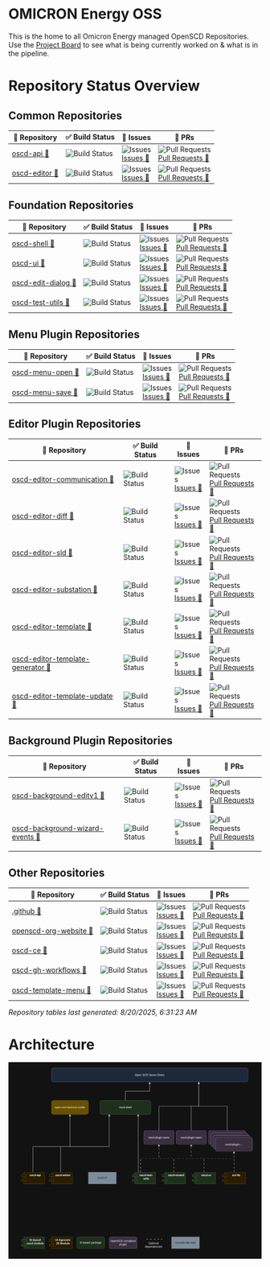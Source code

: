 # OMICRON Energy OSS

This is the home to all Omicron Energy managed OpenSCD Repositories.
Use the [Project Board](https://github.com/orgs/OMICRONEnergyOSS/projects/2) to see what is being currently worked on & what is in the pipeline.

# Repository Status Overview

    
## Common Repositories
  | 📘 Repository | ✅ Build Status | 🐛 Issues | 🔁 PRs |
  |-------------|----------------|----------------|--------|
| <a href="https://github.com/OMICRONEnergyOSS/oscd-api" target="_blank" rel="noopener">oscd-api 🔗</a> | ![Build Status](https://img.shields.io/github/actions/workflow/status/OMICRONEnergyOSS/oscd-api/test.yml?branch=main) | ![Issues](https://img.shields.io/github/issues/OMICRONEnergyOSS/oscd-api)<br>[Issues 🔗](https://github.com/OMICRONEnergyOSS/oscd-api/issues/) | ![Pull Requests](https://img.shields.io/github/issues-pr/OMICRONEnergyOSS/oscd-api)<br>[Pull Requests 🔗](https://github.com/OMICRONEnergyOSS/oscd-api/pulls/) | 
| <a href="https://github.com/OMICRONEnergyOSS/oscd-editor" target="_blank" rel="noopener">oscd-editor 🔗</a> | ![Build Status](https://img.shields.io/github/actions/workflow/status/OMICRONEnergyOSS/oscd-editor/test.yml?branch=main) | ![Issues](https://img.shields.io/github/issues/OMICRONEnergyOSS/oscd-editor)<br>[Issues 🔗](https://github.com/OMICRONEnergyOSS/oscd-editor/issues/) | ![Pull Requests](https://img.shields.io/github/issues-pr/OMICRONEnergyOSS/oscd-editor)<br>[Pull Requests 🔗](https://github.com/OMICRONEnergyOSS/oscd-editor/pulls/) | 

    
## Foundation Repositories
  | 📘 Repository | ✅ Build Status | 🐛 Issues | 🔁 PRs |
  |-------------|----------------|----------------|--------|
| <a href="https://github.com/OMICRONEnergyOSS/oscd-shell" target="_blank" rel="noopener">oscd-shell 🔗</a> | ![Build Status](https://img.shields.io/github/actions/workflow/status/OMICRONEnergyOSS/oscd-shell/test.yml?branch=main) | ![Issues](https://img.shields.io/github/issues/OMICRONEnergyOSS/oscd-shell)<br>[Issues 🔗](https://github.com/OMICRONEnergyOSS/oscd-shell/issues/) | ![Pull Requests](https://img.shields.io/github/issues-pr/OMICRONEnergyOSS/oscd-shell)<br>[Pull Requests 🔗](https://github.com/OMICRONEnergyOSS/oscd-shell/pulls/) | 
| <a href="https://github.com/OMICRONEnergyOSS/oscd-ui" target="_blank" rel="noopener">oscd-ui 🔗</a> | ![Build Status](https://img.shields.io/github/actions/workflow/status/OMICRONEnergyOSS/oscd-ui/test.yml?branch=main) | ![Issues](https://img.shields.io/github/issues/OMICRONEnergyOSS/oscd-ui)<br>[Issues 🔗](https://github.com/OMICRONEnergyOSS/oscd-ui/issues/) | ![Pull Requests](https://img.shields.io/github/issues-pr/OMICRONEnergyOSS/oscd-ui)<br>[Pull Requests 🔗](https://github.com/OMICRONEnergyOSS/oscd-ui/pulls/) | 
| <a href="https://github.com/OMICRONEnergyOSS/oscd-edit-dialog" target="_blank" rel="noopener">oscd-edit-dialog 🔗</a> | ![Build Status](https://img.shields.io/github/actions/workflow/status/OMICRONEnergyOSS/oscd-edit-dialog/test.yml?branch=main) | ![Issues](https://img.shields.io/github/issues/OMICRONEnergyOSS/oscd-edit-dialog)<br>[Issues 🔗](https://github.com/OMICRONEnergyOSS/oscd-edit-dialog/issues/) | ![Pull Requests](https://img.shields.io/github/issues-pr/OMICRONEnergyOSS/oscd-edit-dialog)<br>[Pull Requests 🔗](https://github.com/OMICRONEnergyOSS/oscd-edit-dialog/pulls/) | 
| <a href="https://github.com/OMICRONEnergyOSS/oscd-test-utils" target="_blank" rel="noopener">oscd-test-utils 🔗</a> | ![Build Status](https://img.shields.io/github/actions/workflow/status/OMICRONEnergyOSS/oscd-test-utils/test.yml?branch=main) | ![Issues](https://img.shields.io/github/issues/OMICRONEnergyOSS/oscd-test-utils)<br>[Issues 🔗](https://github.com/OMICRONEnergyOSS/oscd-test-utils/issues/) | ![Pull Requests](https://img.shields.io/github/issues-pr/OMICRONEnergyOSS/oscd-test-utils)<br>[Pull Requests 🔗](https://github.com/OMICRONEnergyOSS/oscd-test-utils/pulls/) | 

    
## Menu Plugin Repositories
  | 📘 Repository | ✅ Build Status | 🐛 Issues | 🔁 PRs |
  |-------------|----------------|----------------|--------|
| <a href="https://github.com/OMICRONEnergyOSS/oscd-menu-open" target="_blank" rel="noopener">oscd-menu-open 🔗</a> | ![Build Status](https://img.shields.io/github/actions/workflow/status/OMICRONEnergyOSS/oscd-menu-open/test.yml?branch=main) | ![Issues](https://img.shields.io/github/issues/OMICRONEnergyOSS/oscd-menu-open)<br>[Issues 🔗](https://github.com/OMICRONEnergyOSS/oscd-menu-open/issues/) | ![Pull Requests](https://img.shields.io/github/issues-pr/OMICRONEnergyOSS/oscd-menu-open)<br>[Pull Requests 🔗](https://github.com/OMICRONEnergyOSS/oscd-menu-open/pulls/) | 
| <a href="https://github.com/OMICRONEnergyOSS/oscd-menu-save" target="_blank" rel="noopener">oscd-menu-save 🔗</a> | ![Build Status](https://img.shields.io/github/actions/workflow/status/OMICRONEnergyOSS/oscd-menu-save/test.yml?branch=main) | ![Issues](https://img.shields.io/github/issues/OMICRONEnergyOSS/oscd-menu-save)<br>[Issues 🔗](https://github.com/OMICRONEnergyOSS/oscd-menu-save/issues/) | ![Pull Requests](https://img.shields.io/github/issues-pr/OMICRONEnergyOSS/oscd-menu-save)<br>[Pull Requests 🔗](https://github.com/OMICRONEnergyOSS/oscd-menu-save/pulls/) | 

    
## Editor Plugin Repositories
  | 📘 Repository | ✅ Build Status | 🐛 Issues | 🔁 PRs |
  |-------------|----------------|----------------|--------|
| <a href="https://github.com/OMICRONEnergyOSS/oscd-editor-communication" target="_blank" rel="noopener">oscd-editor-communication 🔗</a> | ![Build Status](https://img.shields.io/github/actions/workflow/status/OMICRONEnergyOSS/oscd-editor-communication/test.yml?branch=main) | ![Issues](https://img.shields.io/github/issues/OMICRONEnergyOSS/oscd-editor-communication)<br>[Issues 🔗](https://github.com/OMICRONEnergyOSS/oscd-editor-communication/issues/) | ![Pull Requests](https://img.shields.io/github/issues-pr/OMICRONEnergyOSS/oscd-editor-communication)<br>[Pull Requests 🔗](https://github.com/OMICRONEnergyOSS/oscd-editor-communication/pulls/) | 
| <a href="https://github.com/OMICRONEnergyOSS/oscd-editor-diff" target="_blank" rel="noopener">oscd-editor-diff 🔗</a> | ![Build Status](https://img.shields.io/github/actions/workflow/status/OMICRONEnergyOSS/oscd-editor-diff/test.yml?branch=main) | ![Issues](https://img.shields.io/github/issues/OMICRONEnergyOSS/oscd-editor-diff)<br>[Issues 🔗](https://github.com/OMICRONEnergyOSS/oscd-editor-diff/issues/) | ![Pull Requests](https://img.shields.io/github/issues-pr/OMICRONEnergyOSS/oscd-editor-diff)<br>[Pull Requests 🔗](https://github.com/OMICRONEnergyOSS/oscd-editor-diff/pulls/) | 
| <a href="https://github.com/OMICRONEnergyOSS/oscd-editor-sld" target="_blank" rel="noopener">oscd-editor-sld 🔗</a> | ![Build Status](https://img.shields.io/github/actions/workflow/status/OMICRONEnergyOSS/oscd-editor-sld/test.yml?branch=main) | ![Issues](https://img.shields.io/github/issues/OMICRONEnergyOSS/oscd-editor-sld)<br>[Issues 🔗](https://github.com/OMICRONEnergyOSS/oscd-editor-sld/issues/) | ![Pull Requests](https://img.shields.io/github/issues-pr/OMICRONEnergyOSS/oscd-editor-sld)<br>[Pull Requests 🔗](https://github.com/OMICRONEnergyOSS/oscd-editor-sld/pulls/) | 
| <a href="https://github.com/OMICRONEnergyOSS/oscd-editor-substation" target="_blank" rel="noopener">oscd-editor-substation 🔗</a> | ![Build Status](https://img.shields.io/github/actions/workflow/status/OMICRONEnergyOSS/oscd-editor-substation/test.yml?branch=main) | ![Issues](https://img.shields.io/github/issues/OMICRONEnergyOSS/oscd-editor-substation)<br>[Issues 🔗](https://github.com/OMICRONEnergyOSS/oscd-editor-substation/issues/) | ![Pull Requests](https://img.shields.io/github/issues-pr/OMICRONEnergyOSS/oscd-editor-substation)<br>[Pull Requests 🔗](https://github.com/OMICRONEnergyOSS/oscd-editor-substation/pulls/) | 
| <a href="https://github.com/OMICRONEnergyOSS/oscd-editor-template" target="_blank" rel="noopener">oscd-editor-template 🔗</a> | ![Build Status](https://img.shields.io/github/actions/workflow/status/OMICRONEnergyOSS/oscd-editor-template/test.yml?branch=main) | ![Issues](https://img.shields.io/github/issues/OMICRONEnergyOSS/oscd-editor-template)<br>[Issues 🔗](https://github.com/OMICRONEnergyOSS/oscd-editor-template/issues/) | ![Pull Requests](https://img.shields.io/github/issues-pr/OMICRONEnergyOSS/oscd-editor-template)<br>[Pull Requests 🔗](https://github.com/OMICRONEnergyOSS/oscd-editor-template/pulls/) | 
| <a href="https://github.com/OMICRONEnergyOSS/oscd-editor-template-generator" target="_blank" rel="noopener">oscd-editor-template-generator 🔗</a> | ![Build Status](https://img.shields.io/github/actions/workflow/status/OMICRONEnergyOSS/oscd-editor-template-generator/test.yml?branch=main) | ![Issues](https://img.shields.io/github/issues/OMICRONEnergyOSS/oscd-editor-template-generator)<br>[Issues 🔗](https://github.com/OMICRONEnergyOSS/oscd-editor-template-generator/issues/) | ![Pull Requests](https://img.shields.io/github/issues-pr/OMICRONEnergyOSS/oscd-editor-template-generator)<br>[Pull Requests 🔗](https://github.com/OMICRONEnergyOSS/oscd-editor-template-generator/pulls/) | 
| <a href="https://github.com/OMICRONEnergyOSS/oscd-editor-template-update" target="_blank" rel="noopener">oscd-editor-template-update 🔗</a> | ![Build Status](https://img.shields.io/github/actions/workflow/status/OMICRONEnergyOSS/oscd-editor-template-update/test.yml?branch=main) | ![Issues](https://img.shields.io/github/issues/OMICRONEnergyOSS/oscd-editor-template-update)<br>[Issues 🔗](https://github.com/OMICRONEnergyOSS/oscd-editor-template-update/issues/) | ![Pull Requests](https://img.shields.io/github/issues-pr/OMICRONEnergyOSS/oscd-editor-template-update)<br>[Pull Requests 🔗](https://github.com/OMICRONEnergyOSS/oscd-editor-template-update/pulls/) | 

    
## Background Plugin Repositories
  | 📘 Repository | ✅ Build Status | 🐛 Issues | 🔁 PRs |
  |-------------|----------------|----------------|--------|
| <a href="https://github.com/OMICRONEnergyOSS/oscd-background-editv1" target="_blank" rel="noopener">oscd-background-editv1 🔗</a> | ![Build Status](https://img.shields.io/github/actions/workflow/status/OMICRONEnergyOSS/oscd-background-editv1/test.yml?branch=main) | ![Issues](https://img.shields.io/github/issues/OMICRONEnergyOSS/oscd-background-editv1)<br>[Issues 🔗](https://github.com/OMICRONEnergyOSS/oscd-background-editv1/issues/) | ![Pull Requests](https://img.shields.io/github/issues-pr/OMICRONEnergyOSS/oscd-background-editv1)<br>[Pull Requests 🔗](https://github.com/OMICRONEnergyOSS/oscd-background-editv1/pulls/) | 
| <a href="https://github.com/OMICRONEnergyOSS/oscd-background-wizard-events" target="_blank" rel="noopener">oscd-background-wizard-events 🔗</a> | ![Build Status](https://img.shields.io/github/actions/workflow/status/OMICRONEnergyOSS/oscd-background-wizard-events/test.yml?branch=main) | ![Issues](https://img.shields.io/github/issues/OMICRONEnergyOSS/oscd-background-wizard-events)<br>[Issues 🔗](https://github.com/OMICRONEnergyOSS/oscd-background-wizard-events/issues/) | ![Pull Requests](https://img.shields.io/github/issues-pr/OMICRONEnergyOSS/oscd-background-wizard-events)<br>[Pull Requests 🔗](https://github.com/OMICRONEnergyOSS/oscd-background-wizard-events/pulls/) | 

    
## Other Repositories
  | 📘 Repository | ✅ Build Status | 🐛 Issues | 🔁 PRs |
  |-------------|----------------|----------------|--------|
| <a href="https://github.com/OMICRONEnergyOSS/.github" target="_blank" rel="noopener">.github 🔗</a> | ![Build Status](https://img.shields.io/github/actions/workflow/status/OMICRONEnergyOSS/.github/test.yml?branch=main) | ![Issues](https://img.shields.io/github/issues/OMICRONEnergyOSS/.github)<br>[Issues 🔗](https://github.com/OMICRONEnergyOSS/.github/issues/) | ![Pull Requests](https://img.shields.io/github/issues-pr/OMICRONEnergyOSS/.github)<br>[Pull Requests 🔗](https://github.com/OMICRONEnergyOSS/.github/pulls/) | 
| <a href="https://github.com/OMICRONEnergyOSS/openscd-org-website" target="_blank" rel="noopener">openscd-org-website 🔗</a> | ![Build Status](https://img.shields.io/github/actions/workflow/status/OMICRONEnergyOSS/openscd-org-website/test.yml?branch=main) | ![Issues](https://img.shields.io/github/issues/OMICRONEnergyOSS/openscd-org-website)<br>[Issues 🔗](https://github.com/OMICRONEnergyOSS/openscd-org-website/issues/) | ![Pull Requests](https://img.shields.io/github/issues-pr/OMICRONEnergyOSS/openscd-org-website)<br>[Pull Requests 🔗](https://github.com/OMICRONEnergyOSS/openscd-org-website/pulls/) | 
| <a href="https://github.com/OMICRONEnergyOSS/oscd-ce" target="_blank" rel="noopener">oscd-ce 🔗</a> | ![Build Status](https://img.shields.io/github/actions/workflow/status/OMICRONEnergyOSS/oscd-ce/test.yml?branch=main) | ![Issues](https://img.shields.io/github/issues/OMICRONEnergyOSS/oscd-ce)<br>[Issues 🔗](https://github.com/OMICRONEnergyOSS/oscd-ce/issues/) | ![Pull Requests](https://img.shields.io/github/issues-pr/OMICRONEnergyOSS/oscd-ce)<br>[Pull Requests 🔗](https://github.com/OMICRONEnergyOSS/oscd-ce/pulls/) | 
| <a href="https://github.com/OMICRONEnergyOSS/oscd-gh-workflows" target="_blank" rel="noopener">oscd-gh-workflows 🔗</a> | ![Build Status](https://img.shields.io/github/actions/workflow/status/OMICRONEnergyOSS/oscd-gh-workflows/test.yml?branch=main) | ![Issues](https://img.shields.io/github/issues/OMICRONEnergyOSS/oscd-gh-workflows)<br>[Issues 🔗](https://github.com/OMICRONEnergyOSS/oscd-gh-workflows/issues/) | ![Pull Requests](https://img.shields.io/github/issues-pr/OMICRONEnergyOSS/oscd-gh-workflows)<br>[Pull Requests 🔗](https://github.com/OMICRONEnergyOSS/oscd-gh-workflows/pulls/) | 
| <a href="https://github.com/OMICRONEnergyOSS/oscd-template-menu" target="_blank" rel="noopener">oscd-template-menu 🔗</a> | ![Build Status](https://img.shields.io/github/actions/workflow/status/OMICRONEnergyOSS/oscd-template-menu/test.yml?branch=main) | ![Issues](https://img.shields.io/github/issues/OMICRONEnergyOSS/oscd-template-menu)<br>[Issues 🔗](https://github.com/OMICRONEnergyOSS/oscd-template-menu/issues/) | ![Pull Requests](https://img.shields.io/github/issues-pr/OMICRONEnergyOSS/oscd-template-menu)<br>[Pull Requests 🔗](https://github.com/OMICRONEnergyOSS/oscd-template-menu/pulls/) | 


    
_Repository tables last generated: 8/20/2025, 6:31:23 AM_
  

# Architecture

![Architecture](/assets/oscd-arch.png)
